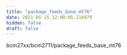 ```yaml
---
title: "package_feeds_base_mt76"
date: 2021-05-15 12:08:05.216979
hidden: false
draft: false
---
```


bcm27xx/bcm2711/package_feeds_base_mt76

